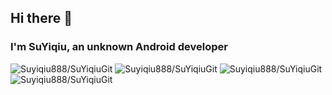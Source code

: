 ## Hi there 👋
 
 ### I'm SuYiqiu, an unknown Android developer
 
 ![Suyiqiu888/SuYiqiuGit](https://raw.githubusercontent.com/Suyiqiu888/SuYiqiuGit/master/generated/overview.svg#gh-dark-mode-only)
 ![Suyiqiu888/SuYiqiuGit](https://raw.githubusercontent.com/Suyiqiu888/SuYiqiuGit/generated/overview.svg#gh-light-mode-only)
 ![Suyiqiu888/SuYiqiuGit](https://raw.githubusercontent.com/Suyiqiu888/SuYiqiuGit/master/generated/languages.svg#gh-dark-mode-only)
 ![Suyiqiu888/SuYiqiuGit](https://raw.githubusercontent.com/Suyiqiu888/SuYiqiuGit/master/generated/languages.svg#gh-light-mode-only)
